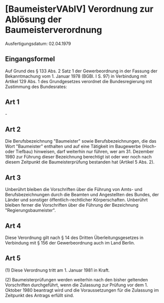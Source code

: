 # [BaumeisterVAblV] Verordnung zur Ablösung der Baumeisterverordnung

Ausfertigungsdatum: 02.04.1979

 

## Eingangsformel

Auf Grund des § 133 Abs. 2 Satz 1 der Gewerbeordnung in der Fassung der Bekanntmachung vom 1. Januar 1978 (BGBl. I S. 97) in Verbindung mit Artikel 129 Abs. 1 des Grundgesetzes verordnet die Bundesregierung mit Zustimmung des Bundesrates:


## Art 1

\-


## Art 2

Die Berufsbezeichnung "Baumeister" sowie Berufsbezeichnungen, die das Wort "Baumeister" enthalten und auf eine Tätigkeit im Baugewerbe (Hoch- oder Tiefbau) hinweisen, darf weiterhin nur führen, wer am 31. Dezember 1980 zur Führung dieser Bezeichnung berechtigt ist oder wer noch nach diesem Zeitpunkt die Baumeisterprüfung bestanden hat (Artikel 5 Abs. 2).


## Art 3

Unberührt bleiben die Vorschriften über die Führung von Amts- und Berufsbezeichnungen durch die Beamten und Angestellten des Bundes, der Länder und sonstiger öffentlich-rechtlicher Körperschaften. Unberührt bleiben ferner die Vorschriften über die Führung der Bezeichnung "Regierungsbaumeister".


## Art 4

Diese Verordnung gilt nach § 14 des Dritten Überleitungsgesetzes in Verbindung mit § 156 der Gewerbeordnung auch im Land Berlin.


## Art 5

(1) Diese Verordnung tritt am 1. Januar 1981 in Kraft.

(2) Baumeisterprüfungen werden weiterhin nach den bisher geltenden Vorschriften durchgeführt, wenn die Zulassung zur Prüfung vor dem 1. Oktober 1980 beantragt wird und die Voraussetzungen für die Zulassung im Zeitpunkt des Antrags erfüllt sind.
